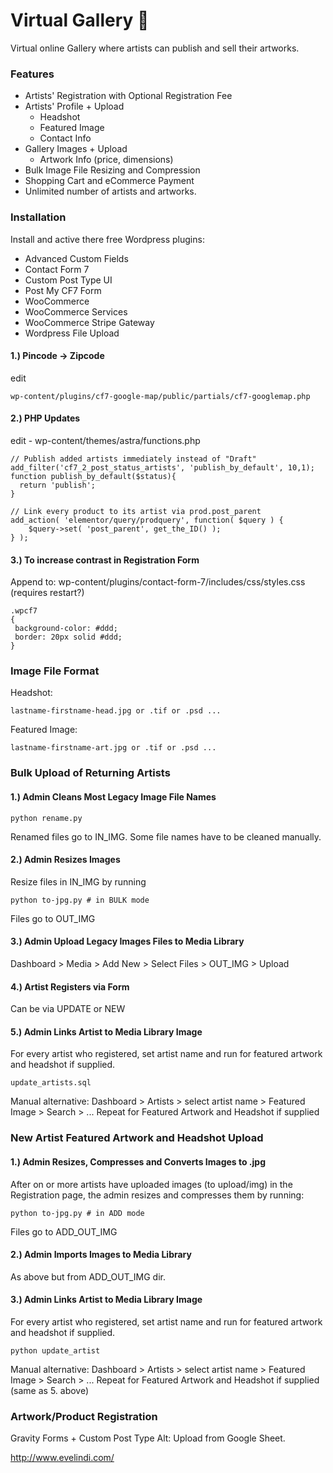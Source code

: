 # Virtual Gallery     :art:
Virtual online Gallery where artists can publish and sell their artworks.
### Features
* Artists' Registration with Optional Registration Fee
* Artists' Profile + Upload
    * Headshot
    * Featured Image
    * Contact Info
* Gallery Images + Upload
    * Artwork Info (price, dimensions)
* Bulk Image File Resizing and Compression
* Shopping Cart and eCommerce Payment
* Unlimited number of artists and artworks.

### Installation
Install and active there free Wordpress plugins:
* Advanced Custom Fields
* Contact Form 7
* Custom Post Type UI
* Post My CF7 Form
* WooCommerce
* WooCommerce Services
* WooCommerce Stripe Gateway
* Wordpress File Upload

#### 1.) Pincode -> Zipcode
edit
```
wp-content/plugins/cf7-google-map/public/partials/cf7-googlemap.php
```
#### 2.) PHP Updates
edit 
	- wp-content/themes/astra/functions.php
```
// Publish added artists immediately instead of "Draft"
add_filter('cf7_2_post_status_artists', 'publish_by_default', 10,1);
function publish_by_default($status){
  return 'publish';
}

// Link every product to its artist via prod.post_parent
add_action( 'elementor/query/prodquery', function( $query ) {
	$query->set( 'post_parent', get_the_ID() );
} );
```
#### 3.) To increase contrast in Registration Form
Append to: wp-content/plugins/contact-form-7/includes/css/styles.css (requires restart?)
```
.wpcf7
{
 background-color: #ddd;
 border: 20px solid #ddd;
}
```


### Image File Format
Headshot:
```
lastname-firstname-head.jpg or .tif or .psd ...
```
Featured Image:
```
lastname-firstname-art.jpg or .tif or .psd ...
```
### Bulk Upload of Returning Artists

#### 1.) Admin Cleans Most Legacy Image File Names

```
python rename.py
```
Renamed files go to IN_IMG.
Some file names have to be cleaned manually.
#### 2.) Admin Resizes Images
Resize files in IN_IMG by running
```
python to-jpg.py # in BULK mode
```
Files go to OUT_IMG
#### 3.) Admin Upload Legacy Images Files to Media Library
Dashboard > Media > Add New > Select Files > OUT_IMG > Upload

#### 4.) Artist Registers via Form
Can be via UPDATE or NEW

#### 5.) Admin Links Artist to Media Library Image
For every artist who registered, set artist name and run for featured artwork and headshot if supplied.

```
update_artists.sql
```
Manual alternative: Dashboard > Artists > select artist name > Featured Image > Search > ...
Repeat for Featured Artwork and Headshot if supplied

### New Artist Featured Artwork and Headshot Upload
#### 1.) Admin Resizes, Compresses and Converts Images to .jpg
After on or more artists have uploaded images (to upload/img)
in the Registration page, the admin resizes and compresses
them by running:
```
python to-jpg.py # in ADD mode
```
Files go to ADD_OUT_IMG
#### 2.) Admin Imports Images to Media Library
As above but from ADD_OUT_IMG dir.

#### 3.) Admin Links Artist to Media Library Image
For every artist who registered, set artist name and run for featured artwork and headshot if supplied.
```
python update_artist
```
Manual alternative: Dashboard > Artists > select artist name > Featured Image > Search > ...
Repeat for Featured Artwork and Headshot if supplied
(same as 5. above)

### Artwork/Product Registration
Gravity Forms + Custom Post Type
Alt: Upload from Google Sheet.

http://www.evelindi.com/


